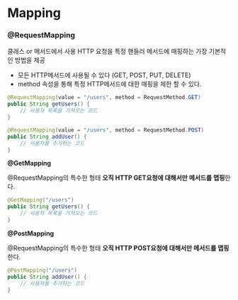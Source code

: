 # Mapping

### @RequestMapping

클래스 or 메서드에서 사용 HTTP 요청을 특정 핸들러 메서드에 매핑하는 가장 기본적인 방법을 제공 

- 모든 HTTP메서드에 사용될 수 있다 (GET, POST, PUT, DELETE)
- method 속성을 통해 특정 HTTP메서드에 대한 매핑을 제한 할 수 있다.

```java
@RequestMapping(value = "/users", method = RequestMethod.GET)
public String getUsers() {
    // 사용자 목록을 가져오는 코드
}

@RequestMapping(value = "/users", method = RequestMethod.POST)
public String addUser() {
    // 사용자를 추가하는 코드
}
```

**@GetMapping**

@RequestMapping의 특수한 형태 **오직 HTTP GET요청에 대해서만 메서드를 맵핑**한다.

```java
@GetMapping("/users")
public String getUsers() {
    // 사용자 목록을 가져오는 코드
}
```

**@PostMapping**

@RequestMapping의 특수한 형태 **오직 HTTP POST요청에 대해서만 메서드를 맵핑**한다.

```java
@PostMapping("/users")
public String addUser() {
    // 사용자를 추가하는 코드
}
```